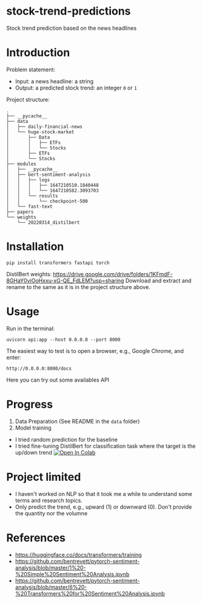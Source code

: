 # stock-trend-predictions
Stock trend prediction based on the news headlines

# Introduction

Problem statement:
- Input: a news headline: a string
- Output: a predicted stock trend: an integer `0` or `1`

Project structure:
```
.
├── __pycache__
├── data
│   ├── daily-financial-news
│   └── huge-stock-market
│       ├── Data
│       │   ├── ETFs
│       │   └── Stocks
│       ├── ETFs
│       └── Stocks
├── modules
│   ├── __pycache__
│   ├── bert-sentiment-analysis
│   │   ├── logs
│   │   │   ├── 1647210510.1840448
│   │   │   └── 1647210582.3093703
│   │   └── results
│   │       └── checkpoint-500
│   └── fast-text
├── papers
└── weights
    └── 20220314_distilbert
```

# Installation

```
pip install transformers fastapi torch
```

DistilBert weights: https://drive.google.com/drive/folders/1KFmdF-8GHaY0viOoHxxu-xG-QE_FdLEM?usp=sharing
Download and extract and rename to the same as it is in the project structure above.

# Usage

Run in the terminal:

```
uvicorn api:app --host 0.0.0.0 --port 8000
```

The easiest way to test is to open a browser, e.g., Google Chrome, and enter:
```
http://0.0.0.0:8000/docs
```

Here you can try out some availables API

# Progress

1. Data Preparation (See README in the `data` folder)
1. Model training
- I tried random prediction for the baseline
- I tried fine-tuning DistilBert for classification task where the target is the up/down trend [![Open In Colab](https://colab.research.google.com/assets/colab-badge.svg)](https://colab.research.google.com/drive/1hBRgVoHYwuK_orpYN3s_VxmkeDiH9DAI?usp=sharing)


# Project limited
- I haven't worked on NLP so that it took me a while to understand some terms and research topics.
- Only predict the trend, e.g., upward (1) or downward (0). Don't provide the quantity nor the volumne


# References

- https://huggingface.co/docs/transformers/training
- https://github.com/bentrevett/pytorch-sentiment-analysis/blob/master/1%20-%20Simple%20Sentiment%20Analysis.ipynb
- https://github.com/bentrevett/pytorch-sentiment-analysis/blob/master/6%20-%20Transformers%20for%20Sentiment%20Analysis.ipynb
